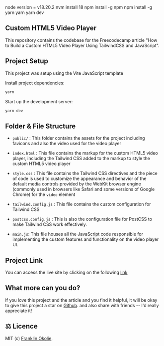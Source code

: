 node version = v18.20.2
nvm install 18
npm install -g npm
npm install -g yarn
yarn
yarn dev

## Custom HTML5 Video Player

This repository contains the codebase for the Freecodecamp article "How to Build a Custom HTML5 Video Player Using TailwindCSS and JavaScript".

## Project Setup

This project was setup using the Vite JavaScript template

Install project dependencies:

```bash
yarn
```

Start up the development server:

```bash
yarn dev
```

## Folder & File Structure

- `public/` : This folder contains the assets for the project including favicons and also the video used for the video player

- `index.html` : This file contains the markup for the custom HTML5 video player, including the Tailwind CSS added to the markup to style the custom HTML5 video player

- `style.css` : This file contains the Tailwind CSS directives and the piece of code is used to customize the appearance and behavior of the default media controls provided by the WebKit browser engine (commonly used in browsers like Safari and some versions of Google Chrome) for the `video` element

- `tailwind.config.js` : This file contains the custom configuration for Tailwind CSS

- `postcss.config.js` : This is also the configuration file for PostCSS to make Tailwind CSS work effectively.

- `main.js`: This file houses all the JavaScript code responsible for implementing the custom features and functionality on the video player UI.

## Project Link

You can access the live site by clicking on the following [link](https://custom-html5-video-player5.netlify.app/)

## What more can you do?

If you love this project and the article and you find it helpful, it will be okay to give this project a star on [Github](https://github.com/DeveloperAspire/custom-html5-video-player). and also share with friends -- I'd really appreciate it!

## ⚖️ Licence

MIT (c) [Franklin Okolie](https://github.com/DeveloperAspire).
